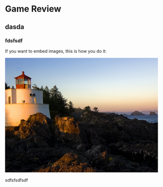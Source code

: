 # Game Review
## dasda
### fdsfsdf

If you want to embed images, this is how you do it:

![Image of Yaktocat](images/Lighthouse.jpg)


sdfsfsdfsdf